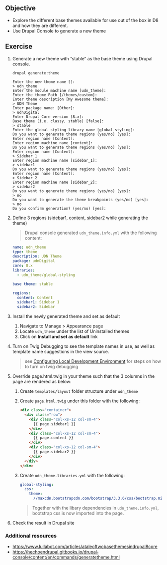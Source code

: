 ## Objective

- Explore the different base themes available for use out of the box in D8 and how they are different.
- Use Drupal Console to generate a new theme

## Exercise

1. Generate a new theme with “stable” as the base theme using Drupal console.

    ```shell
    drupal generate:theme
    ```

    ```shell
    Enter the new theme name []:
    > udn_theme
    Enter the module machine name [udn_theme]:
    Enter the theme Path [/themes/custom]:
    Enter theme description [My Awesome theme]:
    > UDN Theme
    Enter package name: [Other]:
    > udnDigital
    Enter Drupal Core version [8.x]:
    Base theme (i.e. classy, stable) [false]:
    > stable
    Enter the global styling library name [global-styling]:
    Do you want to generate theme regions (yes/no) [yes]:
    Enter region name [Content]:
    Enter region machine name [content]:
    Do you want to generate theme regions (yes/no) [yes]:
    Enter region name [Content]:
    > Sidebar 1
    Enter region machine name [sidebar_1]:
    > sidebar1
    Do you want to generate theme regions (yes/no) [yes]:
    Enter region name [Content]:
    > Sidebar 2
    Enter region machine name [sidebar_2]:
    > sidebar2
    Do you want to generate theme regions (yes/no) [yes]:
    > no
    Do you want to generate the theme breakpoints (yes/no) [yes]:
    > no
    Do you confirm generation? (yes/no) [yes]:
    ```

2. Define 3 regions (sidebar1, content, sidebar2 while generating the theme)

    > Drupal console generated `udn_theme.info.yml` with the following content:

    ```yaml
    name: udn_theme
    type: theme
    description: UDN Theme
    package: udnDigital
    core: 8.x
    libraries:
      - udn_theme/global-styling

    base theme: stable

    regions:
      content: Content
      sidebar1: Sidebar 1
      sidebar2: Sidebar
    ```

3. Install the newly generated theme and set as default

    1. Navigate to Manage > Appearance page
    2. Locate `udn_theme` under the list of Uninstalled themes
    3. Click on **Install and set as default** link

4. Turn on Twig Debugging to see the template names in use, as well as template name suggestions in the view source.

    > see [Configuring Local Development Environment](01-configuring-local-dev.md) for steps on how to turn on twig debugging

5. Override page.html.twig in your theme such that the 3 columns in the page are rendered as below:

    1. Create `templates/layout` folder structure under `udn_theme`
    2. Create `page.html.twig` under this folder with the following:

        ```html
        <div class="container">
          <div class="row">
            <div class="col-xs-12 col-sm-4">
              {{ page.sidebar1 }}
            </div>
            <div class="col-xs-12 col-sm-4">
              {{ page.content }}
            </div>
            <div class="col-xs-12 col-sm-4">
              {{ page.sidebar2 }}
            </div>
          </div>
        </div>
        ```

    3. Create `udn_theme.libraries.yml` with the following:

        ```yaml
        global-styling:
          css:
            theme:
              //maxcdn.bootstrapcdn.com/bootstrap/3.3.6/css/bootstrap.min.css: {}
        ```

        > Together with the libary dependencies in `udn_theme.info.yml`, bootstrap css is now imported into the page.

6. Check the result in Drupal site

### Additional resources

- https://www.lullabot.com/articles/a­tale­of­two­base­themes­in­drupal­8­core
- https://hechoendrupal.gitbooks.io/drupal­console/content/en/commands/generate­theme.html
